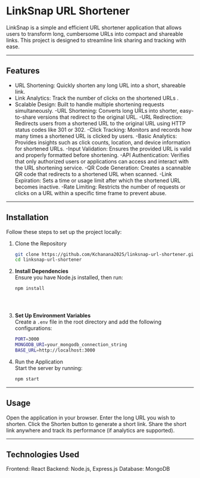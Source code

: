 # LinkSnap URL Shortener

LinkSnap is a simple and efficient URL shortener application that allows users to transform long, cumbersome URLs into compact and shareable links. This project is designed to streamline link sharing and tracking with ease.

---

## Features

- URL Shortening: Quickly shorten any long URL into a short, shareable link.
- Link Analytics: Track the number of clicks on the shortened URLs .
- Scalable Design: Built to handle multiple shortening requests simultaneously.
-URL Shortening: Converts long URLs into shorter, easy-to-share versions that redirect to the original URL.
-URL Redirection: Redirects users from a shortened URL to the original URL using HTTP status codes like 301 or 302.
-Click Tracking: Monitors and records how many times a shortened URL is clicked by users.
-Basic Analytics: Provides insights such as click counts, location, and device information for shortened URLs.
-Input Validation: Ensures the provided URL is valid and properly formatted before shortening.
-API Authentication: Verifies that only authorized users or applications can access and interact with the URL shortening service.
-QR Code Generation: Creates a scannable QR code that redirects to a shortened URL when scanned.
-Link Expiration: Sets a time or usage limit after which the shortened URL becomes inactive.
-Rate Limiting: Restricts the number of requests or clicks on a URL within a specific time frame to prevent abuse.

---

## Installation

Follow these steps to set up the project locally:

1. Clone the Repository
   ```bash
   git clone https://github.com/Kchanana2025/linksnap-url-shortener.git
   cd linksnap-url-shortener
   
2. **Install Dependencies**  
   Ensure you have Node.js installed, then run:  

   ```bash
   npm install





3. **Set Up Environment Variables**  
   Create a `.env` file in the root directory and add the following configurations:  

   ```bash
   PORT=3000
   MONGODB_URI=your_mongodb_connection_string
   BASE_URL=http://localhost:3000


4. Run the Application  
   Start the server by running:  

   ```bash
   npm start

---

## Usage
Open the application in your browser.
Enter the long URL you wish to shorten.
Click the Shorten button to generate a short link.
Share the short link anywhere and track its performance (if analytics are supported).

---

## Technologies Used
Frontend: React
Backend: Node.js, Express.js
Database: MongoDB


